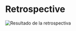 # Retrospective

![Resultado de la retrospectiva](https://user-images.githubusercontent.com/53418904/167311073-a3530103-40fa-4b80-84d0-99f82fbcc7f0.png)

